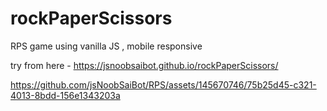 # rockPaperScissors

RPS game using vanilla JS , mobile responsive 

try from here - https://jsnoobsaibot.github.io/rockPaperScissors/

https://github.com/jsNoobSaiBot/RPS/assets/145670746/75b25d45-c321-4013-8bdd-156e1343203a
